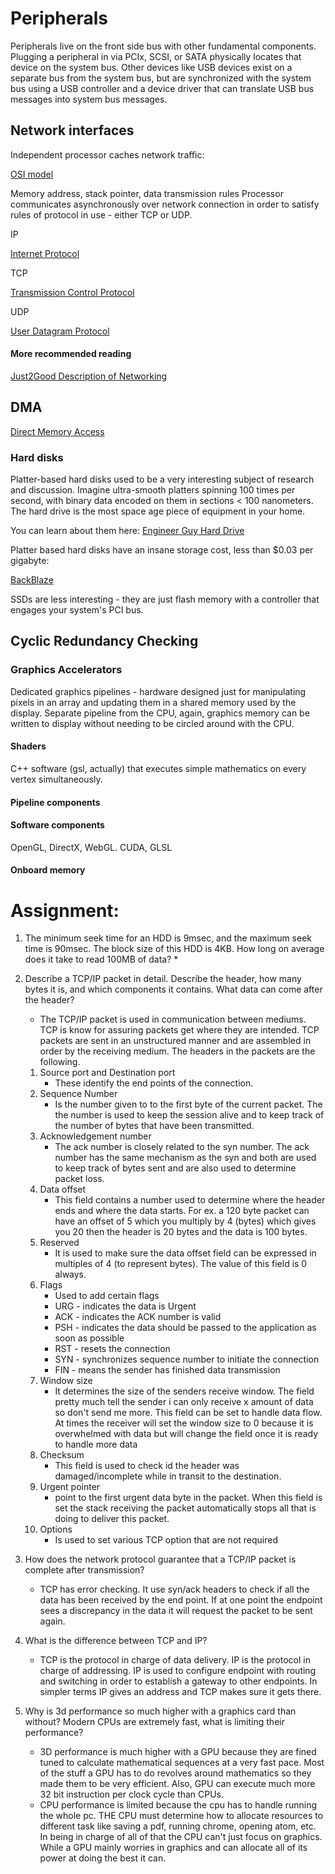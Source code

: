 # Peripherals

Peripherals live on the front side bus with other fundamental components. Plugging a peripheral in via PCIx, SCSI, or SATA physically locates that device on the system bus. Other devices like USB devices exist on a separate bus from the system bus, but are synchronized with the system bus using a USB controller and a device driver that can translate USB bus messages into system bus messages.

## Network interfaces

Independent processor caches network traffic:

[OSI model](https://en.wikipedia.org/wiki/OSI_model)

Memory address, stack pointer, data transmission rules
Processor communicates asynchronously over network connection in order to satisfy rules of protocol in use - either TCP or UDP.

IP

[Internet Protocol](https://en.wikipedia.org/wiki/Internet_Protocol)

TCP

[Transmission Control Protocol](https://en.wikipedia.org/wiki/Transmission_Control_Protocol)

UDP

[User Datagram Protocol](https://en.wikipedia.org/wiki/User_Datagram_Protocol)

#### More recommended reading

[Just2Good Description of Networking](http://www.just2good.co.uk/networking.php)

## DMA

[Direct Memory Access](https://en.wikipedia.org/wiki/Direct_memory_access)

### Hard disks

Platter-based hard disks used to be a very interesting subject of research and discussion. Imagine ultra-smooth platters spinning 100 times per second, with binary data encoded on them in sections < 100 nanometers. The hard drive is the most space age piece of equipment in your home.

You can learn about them here:
[Engineer Guy Hard Drive](https://en.wikipedia.org/wiki/File:Harddrive-engineerguy.ogv)

Platter based hard disks have an insane storage cost, less than $0.03 per gigabyte:

[BackBlaze](https://www.backblaze.com/blog/hard-drive-cost-per-gigabyte/)

SSDs are less interesting - they are just flash memory with a controller that engages your system's PCI bus.

## Cyclic Redundancy Checking

### Graphics Accelerators

Dedicated graphics pipelines - hardware designed just for manipulating pixels in an array and updating them in a shared memory used by the display. Separate pipeline from the CPU, again, graphics memory can be written to display without needing to be circled around with the CPU.

#### Shaders

C++ software (gsl, actually) that executes simple mathematics on every vertex simultaneously.

#### Pipeline components



#### Software components

OpenGL, DirectX, WebGL. CUDA, GLSL

#### Onboard memory


# Assignment:

1. The minimum seek time for an HDD is 9msec, and the maximum seek time is 90msec. The block size of this HDD is 4KB. How long on average does it take to read 100MB of data?
   *

2. Describe a TCP/IP packet in detail. Describe the header, how many bytes it is, and which components it contains. What data can come after the header?
   * The TCP/IP packet is used in communication between mediums. TCP is know for assuring packets get where they are intended. TCP packets are sent in an unstructured manner and are assembled in order by the receiving medium. The headers in the packets are the following.
    1. Source port and Destination port
       * These identify the end points of the connection.
    2. Sequence Number
       * Is the number given to to the first byte of the current packet. The the number is used to keep the session alive and to keep track of the number of bytes that have been transmitted.
    3. Acknowledgement number
       * The ack number is closely related to the syn number. The ack number has  the same mechanism as the syn and both are used to keep track of bytes sent and are also used to determine packet loss.
    4. Data offset
       * This field contains a number used to determine where the header ends and where the data starts. For ex. a 120 byte packet can have an offset of 5 which you multiply by 4 (bytes) which gives you 20 then the header is 20 bytes and the data is 100 bytes.
    5. Reserved
       * It is used to make sure the data offset field can be expressed in multiples of 4 (to represent bytes). The value of this field is 0 always.
    6. Flags
       * Used to add certain flags
        * URG - indicates the data is Urgent
        * ACK - indicates the ACK number is valid
        * PSH - indicates the data should be passed to the application as soon as possible
        * RST - resets the connection
        * SYN - synchronizes sequence number to initiate the connection
        * FIN - means the sender has finished data transmission
    7. Window size
       * It determines the size of the senders receive window. The field pretty much tell the sender i can only receive x amount of data so don't send me more. This field can be set to handle data flow. At times the receiver will set the window size to 0 because it is overwhelmed with data but will change the field once it is ready to handle more data
    8. Checksum
       * This field is used to check id the header was damaged/incomplete while in transit to the destination.
    9. Urgent pointer
       * point to the first urgent data byte in the packet. When this field is set the stack receiving the packet automatically stops all that is doing to deliver this packet.
    10. Options
        * Is used to set various TCP option that are not required

3. How does the network protocol guarantee that a TCP/IP packet is complete after transmission?
   * TCP has error checking. It use syn/ack headers to check if all the data has been received by the end point. If at one point the endpoint sees a discrepancy in the data it will request the packet to be sent again.

4. What is the difference between TCP and IP?
   * TCP is the protocol in charge of data delivery. IP is the protocol in charge of addressing. IP is used to configure endpoint with routing and switching in order to establish a gateway to other endpoints. In simpler terms IP gives an address and TCP makes sure it gets there.

5. Why is 3d performance so much higher with a graphics card than without? Modern CPUs are extremely fast, what is limiting their performance?
   * 3D performance is much higher with a GPU because they are fined tuned to calculate mathematical sequences at a very fast pace. Most of the stuff a GPU has to do revolves around mathematics so they made them to be very efficient. Also, GPU can execute much more 32 bit instruction per clock cycle than CPUs.
   * CPU performance is limited because the cpu has to handle running the whole pc. THE CPU must determine how to allocate resources to different task like saving a pdf, running chrome, opening atom, etc. In being in charge of all of that the CPU can't just focus on graphics. While a GPU mainly worries in graphics and can allocate all of its power at doing the best it can.
